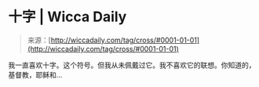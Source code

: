 <!--yml

分类：未分类

日期：2024-06-12 18:24:35

-->

# 十字 | Wicca Daily

> 来源：[http://wiccadaily.com/tag/cross/#0001-01-01](http://wiccadaily.com/tag/cross/#0001-01-01)

我一直喜欢十字。这个符号。但我从未佩戴过它。我不喜欢它的联想。你知道的，基督教，耶稣和…
